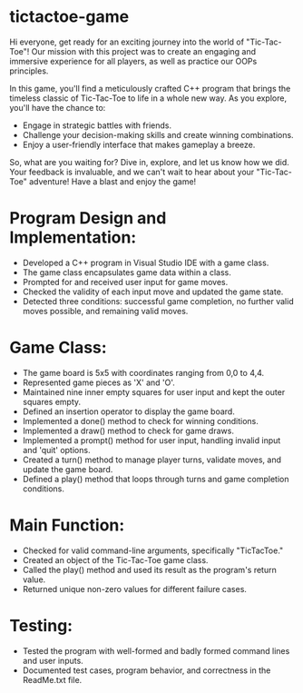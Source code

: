 # tictactoe-game

Hi everyone, get ready for an exciting journey into the world of "Tic-Tac-Toe"! Our mission with this project was to create an engaging and immersive experience for all players, as well as practice our OOPs principles.

In this game, you'll find a meticulously crafted C++ program that brings the timeless classic of Tic-Tac-Toe to life in a whole new way. As you explore, you'll have the chance to:
- Engage in strategic battles with friends.
- Challenge your decision-making skills and create winning combinations.
- Enjoy a user-friendly interface that makes gameplay a breeze.

So, what are you waiting for? Dive in, explore, and let us know how we did. Your feedback is invaluable, and we can't wait to hear about your "Tic-Tac-Toe" adventure! Have a blast and enjoy the game!

# Program Design and Implementation:
- Developed a C++ program in Visual Studio IDE with a game class.
- The game class encapsulates game data within a class.
- Prompted for and received user input for game moves.
- Checked the validity of each input move and updated the game state.
- Detected three conditions: successful game completion, no further valid moves possible, and remaining valid moves.

# Game Class:
- The game board is 5x5 with coordinates ranging from 0,0 to 4,4.
- Represented game pieces as 'X' and 'O'.
- Maintained nine inner empty squares for user input and kept the outer squares empty.
- Defined an insertion operator to display the game board.
- Implemented a done() method to check for winning conditions.
- Implemented a draw() method to check for game draws.
- Implemented a prompt() method for user input, handling invalid input and 'quit' options.
- Created a turn() method to manage player turns, validate moves, and update the game board.
- Defined a play() method that loops through turns and game completion conditions.

# Main Function:
- Checked for valid command-line arguments, specifically "TicTacToe."
- Created an object of the Tic-Tac-Toe game class.
- Called the play() method and used its result as the program's return value.
- Returned unique non-zero values for different failure cases.

# Testing:
- Tested the program with well-formed and badly formed command lines and user inputs.
- Documented test cases, program behavior, and correctness in the ReadMe.txt file.
